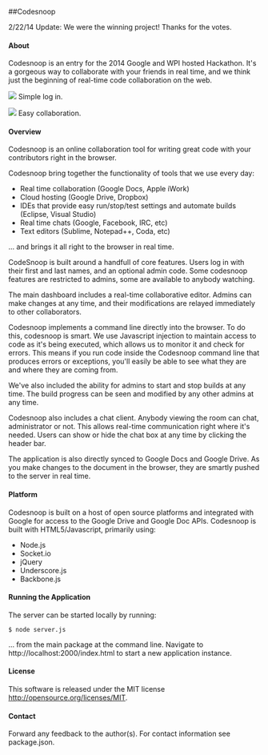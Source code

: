 ##Codesnoop

2/22/14 Update: We were the winning project! Thanks for the votes.

#### About

Codesnoop is an entry for the 2014 Google and WPI hosted Hackathon. It's a gorgeous way to collaborate with your friends in real time, and we think just the beginning of real-time code collaboration on the web.

![](http://i.imgur.com/x94NgCs.jpg)
Simple log in.

![](http://i.imgur.com/n1DnwdN.png)
Easy collaboration.

#### Overview

Codesnoop is an online collaboration tool for writing great code with your contributors right in the browser.

Codesnoop bring together the functionality of tools that we use every day:

* Real time collaboration (Google Docs, Apple iWork)
* Cloud hosting (Google Drive, Dropbox)
* IDEs that provide easy run/stop/test settings and automate builds (Eclipse, Visual Studio)
* Real time chats (Google, Facebook, IRC, etc)
* Text editors (Sublime, Notepad++, Coda, etc)

... and brings it all right to the browser in real time.

CodeSnoop is built around a handfull of core features. Users log in with their first and last names, and an optional admin code. Some codesnoop features are restricted to admins, some are available to anybody watching.

The main dashboard includes a real-time collaborative editor. Admins can make changes at any time, and their modifications are relayed immediately to other collaborators. 

Codesnoop implements a command line directly into the browser. To do this, codesnoop is smart. We use Javascript injection to maintain access to code as it's being executed, which allows us to monitor it and check for errors. This means if you run code inside the Codesnoop command line that produces errors or exceptions, you'll easily be able to see what they are and where they are coming from.

We've also included the ability for admins to start and stop builds at any time. The build progress can be seen and modified by any other admins at any time.

Codesnoop also includes a chat client. Anybody viewing the room can chat, administrator or not. This allows real-time communication right where it's needed. Users can show or hide the chat box at any time by clicking the header bar.

The application is also directly synced to Google Docs and Google Drive. As you make changes to the document in the browser, they are smartly pushed to the server in real time.


#### Platform

Codesnoop is built on a host of open source platforms and integrated with Google for access to the Google Drive and Google Doc APIs. Codesnoop is built with HTML5/Javascript, primarily using:
* Node.js
* Socket.io
* jQuery
* Underscore.js
* Backbone.js


#### Running the Application

The server can be started locally by running:

```$ node server.js```

... from the main package at the command line. Navigate to http://localhost:2000/index.html to start a new application instance.


#### License

This software is released under the MIT license http://opensource.org/licenses/MIT.

#### Contact

Forward any feedback to the author(s). For contact information see package.json.



